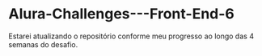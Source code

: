 # Alura-Challenges---Front-End-6

Estarei atualizando o repositório conforme meu progresso
ao longo das 4 semanas do desafio.
